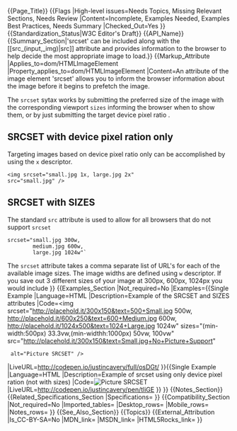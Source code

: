 {{Page_Title}}
{{Flags
|High-level issues=Needs Topics, Missing Relevant Sections, Needs Review
|Content=Incomplete, Examples Needed, Examples Best Practices, Needs Summary
|Checked_Out=Yes
}}
{{Standardization_Status|W3C Editor's Draft}}
{{API_Name}}
{{Summary_Section|'srcset' can be included along with the [[src_(input,_img)|src]] attribute and provides information to the browser to help decide the most appropriate image to load.}}
{{Markup_Attribute
|Applies_to=dom/HTMLImageElement
|Property_applies_to=dom/HTMLImageElement
|Content=An attribute of the image element 'srcset' allows you to inform the browser information about the image before it begins to prefetch the image.

The `srcset` sytax works by submitting the preferred size of the image with the corresponding viewport `sizes` informing the browser when to show them, or by just submitting the target device pixel ratio .

## SRCSET with device pixel ration only

Targeting images based on device pixel ratio only can be accomplished by using the `x` descriptor.

    <img srcset="small.jpg 1x, large.jpg 2x"
    src="small.jpg" />

## SRCSET with SIZES

The standard `src` attribute is used to allow for all browsers that do not support `srcset`

    srcset="small.jpg 300w,
            medium.jpg 600w,
            large.jpg 1024w"`

The `srcset` attribute takes a comma separate list of URL's for each of the available image sizes. The image widths are defined using `w` descriptor. If you save out 3 different sizes of your image at 300px, 600px, 1024px you would include
}}
{{Examples_Section
|Not_required=No
|Examples={{Single Example
|Language=HTML
|Description=Example of the SRCSET and SIZES attributes
|Code=<img 
 srcset="http://placehold.it/300x150&text=500+Small.jpg 500w, http://placehold.it/600x250&text=600+Medium.jpg 600w, http://placehold.it/1024x500&text=1024+Large.jpg 1024w" 
 sizes="(min-width:500px) 33.3vw,(min-widthh:1000px) 50vw, 100vw" src="http://placehold.it/300x150&text=Small.jpg+No+Picture+Support"
     
     alt="Picture SRCSET" />
|LiveURL=http://codepen.io/justincavery/full/osDGt/
}}{{Single Example
|Language=HTML
|Description=Example of srcset using only device pixel ration (not with sizes)
|Code=<img srcset="http://placehold.it/600x250&text=600+Medium.jpg 1x, http://placehold.it/1024x500&text=1024+Large.jpg 2x"
src="http://placehold.it/300x150&text=Small.jpg+No+Picture+Support"
     alt="Picture SRCSET" />
|LiveURL=http://codepen.io/justincavery/pen/tliGE
}}
}}
{{Notes_Section}}
{{Related_Specifications_Section
|Specifications=
}}
{{Compatibility_Section
|Not_required=No
|Imported_tables=
|Desktop_rows=
|Mobile_rows=
|Notes_rows=
}}
{{See_Also_Section}}
{{Topics}}
{{External_Attribution
|Is_CC-BY-SA=No
|MDN_link=
|MSDN_link=
|HTML5Rocks_link=
}}